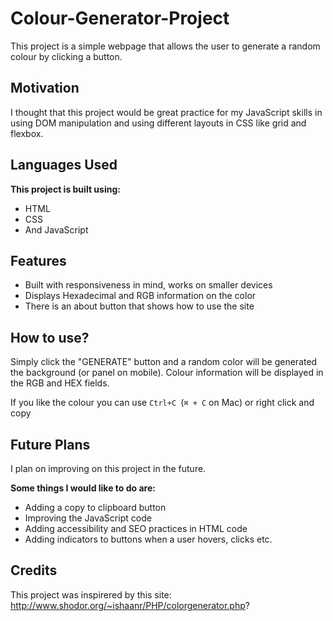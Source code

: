# Colour-Generator-Project
This project is a simple webpage that allows the user to generate a random colour by clicking a button.

## Motivation
I thought that this project would be great practice for my JavaScript skills in using DOM manipulation and using different layouts in CSS like grid and flexbox.

## Languages Used

**This project is built using:**
- HTML
- CSS
- And JavaScript


## Features

- Built with responsiveness in mind, works on smaller devices
- Displays Hexadecimal and RGB information on the color
- There is an about button that shows how to use the site



## How to use?
Simply click the "GENERATE" button and a random color will be generated the background (or panel on mobile). Colour information will be displayed in the RGB and HEX fields.

If you like the colour you can use `Ctrl+C `(`⌘ + C` on Mac) or right click and copy

## Future Plans
I plan on improving on this project in the future. 

**Some things I would like to do are:**
- Adding a copy to clipboard button
- Improving the JavaScript code 
- Adding accessibility and SEO practices in HTML code
- Adding indicators to buttons when a user hovers, clicks etc.


## Credits
This project was inspirered by this site: http://www.shodor.org/~ishaanr/PHP/colorgenerator.php?
